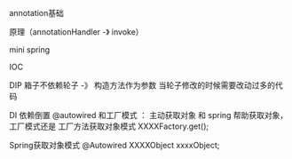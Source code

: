 annotation基础

原理（annotationHandler -》 invoke）

mini spring


IOC 

DIP 箱子不依赖轮子 -》 构造方法作为参数 
当轮子修改的时候需要改动过多的代码 

DI 依赖倒置
@autowired 和工厂模式 ： 主动获取对象 和 spring 帮助获取对象， 工厂模式还是
工厂方法获取对象模式 
XXXXFactory.get();

Spring获取对象模式
@Autowired
XXXXObject xxxxObject;
